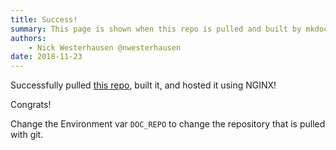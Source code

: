 ```yaml
---
title: Success!
summary: This page is shown when this repo is pulled and built by mkdocs.
authors:
    - Nick Westerhausen @nwesterhausen
date: 2018-11-23
---
```


Successfully pulled [this repo](), built it, and hosted it using NGINX!

Congrats!

Change the Environment var `DOC_REPO` to change the repository that is pulled with git.
